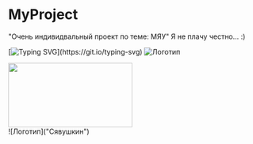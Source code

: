 # MyProject
 "Очень индивидвальный проект по теме: МЯУ"
 Я не плачу честно... :)

[![Typing SVG](https://readme-typing-svg.demolab.com/?lines=А+ТЫ+ТОЖЕ+ХОЧЕШЬ+Сяо+С:+?;А+как+же+Ци+Ци+?)](https://git.io/typing-svg)
![Логотип](https://scientificrussia.ru/images/b/teb-full.png "Котэк")

<div id="header"> 
 <div class="logo1"> 
  <a href="https://vk.com/sigmacosplay"> 
   <img src="https://mundogenshinimpact.com/wp-content/uploads/Genshin-Como-utilizar-Protogemas.png" width="250"  height="130" /> 
  </a> 
 </div> 
</div>
![Логотип]("Cявушкин")